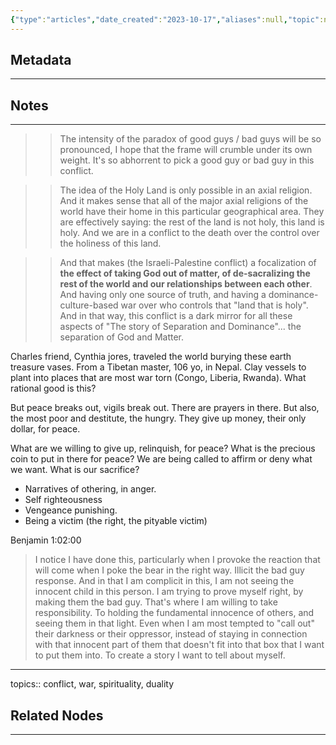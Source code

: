 ```yaml
---
{"type":"articles","date_created":"2023-10-17","aliases":null,"topic":null,"summary":null,"url":"https://charleseisenstein.substack.com/p/hamas-israel-and-the-devil-on-my","layout":null,"banner":null,"dg-publish":true,"tags":null,"permalink":"/800-seeds/830-unsorted-biblio/charles-eisenstein-and-benjamin-light-on-israel-palestine-conflict/","dgPassFrontmatter":true,"created":"2023-10-20T12:41:21.000-05:00","updated":"2023-10-20T12:41:21.000-05:00"}
---
```



## Metadata
---

## Notes
---

>> The intensity of the paradox of good guys / bad guys will be so pronounced, I hope that the frame will crumble under its own weight. It's so abhorrent to pick a good guy or bad guy in this conflict.

>> The idea of the Holy Land is only possible in an axial religion. And it makes sense that all of the major axial religions of the world have their home in this particular geographical area. They are effectively saying: the rest of the land is not holy, this land is holy. And we are in a conflict to the death over the control over the holiness of this land. 

>> And that makes (the Israeli-Palestine conflict) a focalization of **the effect of taking God out of matter, of de-sacralizing the rest of the world and our relationships between each other**. And having only one source of truth, and having a dominance-culture-based war over who controls that "land that is holy". And in that way, this conflict is a dark mirror for all these aspects of "The story of Separation and Dominance"... the separation of God and Matter.


Charles friend, Cynthia jores, traveled the world burying these earth treasure vases. From a Tibetan master, 106 yo, in Nepal. Clay vessels to plant into places that are most war torn (Congo, Liberia, Rwanda). What rational good is this? 

But peace breaks out, vigils break out. There are prayers in there. But also, the most poor and destitute, the hungry. They give up money, their only dollar, for peace.

What are we willing to give up, relinquish, for peace? What is the precious coin to put in there for peace? We are being called to affirm or deny what we want. What is our sacrifice? 
- Narratives of othering, in anger. 
- Self righteousness
- Vengeance punishing.
- Being a victim (the right, the pityable victim)

Benjamin 1:02:00
> I notice I have done this, particularly when I provoke the reaction that will come when I poke the bear in the right way. Illicit the bad guy response. And in that I am complicit in this, I am not seeing the innocent child in this person. I am trying to prove myself right, by making them the bad guy. 
> That's where I am willing to take responsibility. To holding the fundamental innocence of others, and seeing them in that light. Even when I am most tempted to "call out" their darkness or their oppressor, instead of staying in connection with that innocent part of them that doesn't fit into that box that I want to put them into. To create a story I want to tell about myself.


---
topics:: conflict, war, spirituality, duality

## Related Nodes
---